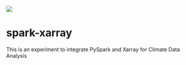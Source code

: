 ![](https://travis-ci.org/andersy005/spark-xarray.svg?branch=master)
# spark-xarray
This is an experiment to integrate PySpark and Xarray for Climate Data Analysis
